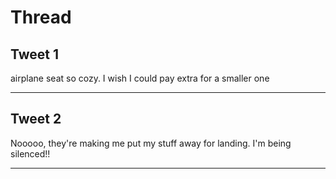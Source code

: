# Thread

## Tweet 1

airplane seat so cozy. I wish I could pay extra for a smaller one

---

## Tweet 2

Nooooo, they're making me put my stuff away for landing. I'm being silenced!!

---

